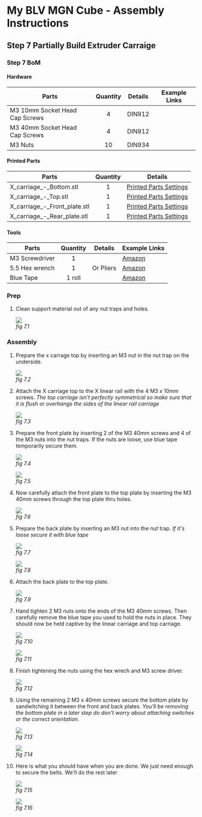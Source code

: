 # My BLV MGN Cube - Assembly Instructions

## Step 7 Partially Build Extruder Carraige

### Step 7 BoM

#### Hardware
| Parts     | Quantity | Details | Example Links |
|-----------|:--------:|---------|---------------|
| M3 10mm Socket Head Cap Screws | 4 | DIN912 | |
| M3 40mm Socket Head Cap Screws | 4 | DIN912 | |
| M3 Nuts | 10 | DIN934 | |

#### Printed Parts
| Parts     | Quantity | Details |
|-----------|:--------:|---------|
| X_carriage_-_Bottom.stl | 1 | [Printed Parts Settings](../partsSettings) |
| X_carriage_-_Top.stl | 1 | [Printed Parts Settings](../partsSettings) |
| X_carriage_-_Front_plate.stl | 1 | [Printed Parts Settings](../partsSettings) |
| X_carriage_-_Rear_plate.stl | 1 | [Printed Parts Settings](../partsSettings) |

#### Tools
| Parts     | Quantity | Details | Example Links |
|-----------|:--------:|---------|---------------|
| M3 Screwdriver | 1 | | [Amazon](https://amzn.to/3qNmEgs) |
| 5.5 Hex wrench | 1 | Or Pliers | [Amazon](https://amzn.to/3bqH73V) |
| Blue Tape | 1 roll | | [Amazon](https://amzn.to/3ujyctH) |

### Prep
1. Clean support material out of any nut traps and holes.

    ![](img/07-CleanHoles.jpeg)\
    *fig 7.1*

### Assembly
1. Prepare the x carrage top by inserting an M3 nut in the nut trap on the underside.

    ![](img/07-TopWnut.jpeg)\
    *fig 7.2*

1. Attach the X carriage top to the X linear rail with the 4 M3 x 10mm screws. *The top carriage isn't perfectly symmetrical so make sure that it is flush or overhangs the sides of the linear rail carriage*

    ![](img/07-ScrewTopToRail.jpeg)\
    *fig 7.3*

2. Prepare the front plate by inserting 2 of the M3 40mm screws and 4 of the M3 nuts into the nut traps. If the nuts are loose, use blue tape temporarily secure them.

    ![](img/07-FrontPlateScrewNuts.jpeg)\
    *fig 7.4*

    ![](img/07-TapeOverFrontNuts.jpeg)\
    *fig 7.5*


3. Now carefully attach the front plate to the top plate by inserting the M3 40mm screws through the top plate thru holes.

    ![](img/07-AttachFrontToTopPlate.jpeg)\
    *fig 7.6*

4. Prepare the back plate by inserting an M3 nut into the nut trap. *If it's loose secure it with blue tape*

    ![](img/07-BackPlateNut.jpeg)\
    *fig 7.7*

    ![](img/07-BackPlateTape.jpeg)\
    *fig 7.8*

5. Attach the back plate to the top plate.

    ![](img/07-AttachBackPlate.jpeg)\
    *fig 7.9*

6. Hand tighten 2 M3 nuts onto the ends of the M3 40mm screws. Then carefully remove the blue tape you used to hold the nuts in place. They should now be held captive by the linear carriage and top carriage.

    ![](img/07-HandTightTopPlate.jpeg)\
    *fig 7.10*

    ![](img/07-TopRemoveTape.jpeg)\
    *fig 7.11*

7. Finish tightening the nuts using the hex wrech and M3 screw driver.

    ![](img/07-TightenWithHexAndDriver.jpeg)\
    *fig 7.12*

8. Using the remaining 2 M3 x 40mm screws secure the bottom plate by sandwitching it between the front and back plates. *You'll be removing the bottom plate in a later step do don't worry about attaching switches or the correct orientation.*

    ![](img/07-AttachBottom.jpeg)\
    *fig 7.13*

    ![](img/07-BottomComplete.jpeg)\
    *fig 7.14*

9. Here is what you should have when you are done. We just need enough to secure the belts. We'll do the rest later

    ![](img/07-CarriageFront.jpeg)\
    *fig 7.15*

    ![](img/07-CarriageBack.jpeg)\
    *fig 7.16*



